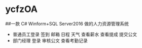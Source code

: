 # ycfzOA
##一款 C# Winform+SQL Server2016 做的人力资源管理系统
* 普通员工登录 签到 邮箱 日程 天气 查看薪水  查看提成 提交公文
* 部门经理 登录  审核公文 查看考勤记录
